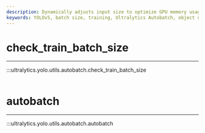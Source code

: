 ```yaml
---
description: Dynamically adjusts input size to optimize GPU memory usage during training. Learn how to use check_train_batch_size with Ultralytics YOLO.
keywords: YOLOv5, batch size, training, Ultralytics Autobatch, object detection, model performance
---
```


# check_train_batch_size
---
:::ultralytics.yolo.utils.autobatch.check_train_batch_size
<br><br>

# autobatch
---
:::ultralytics.yolo.utils.autobatch.autobatch
<br><br>